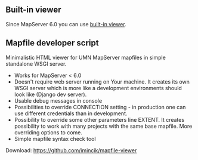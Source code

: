 ## Built-in viewer
Since MapServer 6.0 you can use [built-in viewer](http://mapserver.org/cgi/openlayers.html).

## Mapfile developer script
Minimalistic HTML viewer for UMN MapServer mapfiles in simple
standalone WSGI server.

* Works for MapServer < 6.0
* Doesn't require web server running on Your machine. It creates its
own WSGI server which is more like a development environments should look
like (Django dev server).
* Usable debug messages in console
* Possibilities to override CONNECTION setting - in production one can use
different credentials than in development.
* Possibility to override some other parameters line EXTENT. It creates
possibility to work with many projects with the same base mapfile. More
overriding options to come.
* Simple mapfile syntax check tool

Download: https://github.com/imincik/mapfile-viewer